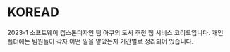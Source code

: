 # KOREAD
2023-1 소프트웨어 캡스톤디자인 
팀 아쿠의 도서 추천 웹 서비스 코리드입니다. 
개인 폴더에는 팀원들이 각자 어떤 일을 맡았는지 기간별로 정리되어 있습니다.
